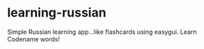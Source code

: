 # learning-russian
Simple Russian learning app...like flashcards using easygui. Learn Codename words!
